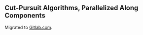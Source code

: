 ## Cut-Pursuit Algorithms, Parallelized Along Components

Migrated to [Gitlab.com](https://gitlab.com/1a7r0ch3/parallel-cut-pursuit.git).  
